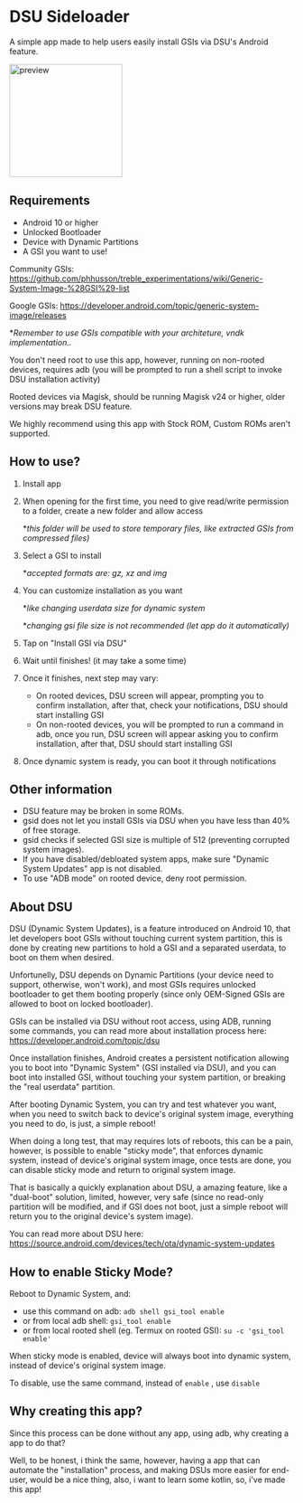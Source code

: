 
# DSU Sideloader

A simple app made to help users easily install GSIs via DSU's Android feature.

<img src="https://raw.githubusercontent.com/VegaBobo/DSU-Sideloader/master/other/preview.jpg" alt="preview" width="200"/>

## Requirements
- Android 10 or higher
- Unlocked Bootloader
- Device with Dynamic Partitions
- A GSI you want to use!

Community GSIs: https://github.com/phhusson/treble_experimentations/wiki/Generic-System-Image-%28GSI%29-list

Google GSIs: https://developer.android.com/topic/generic-system-image/releases

**Remember to use GSIs compatible with your architeture, vndk implementation..*

You don't need root to use this app, however, running on non-rooted devices, requires adb (you will be prompted to run a shell script to invoke DSU installation activity)

Rooted devices via Magisk, should be running Magisk v24 or higher, older versions may break DSU feature.

We highly recommend using this app with Stock ROM, Custom ROMs aren't supported.

## How to use?
1. Install app
2. When opening for the first time, you need to give read/write permission to a folder, create a new folder and allow access

	**this folder will be used to store temporary files, like extracted GSIs from compressed files)*

3. Select a GSI to install

	**accepted formats are: gz, xz and img*

4. You can customize installation as you want

	**like changing userdata size for dynamic system*

	**changing gsi file size is not recommended (let app do it automatically)*

5. Tap on "Install GSI via DSU"
6. Wait until finishes! (it may take a some time)
7. Once it finishes, next step may vary:
	  - On rooted devices, DSU screen will appear, prompting you to confirm installation, after that, check your notifications, DSU should start installing GSI
	  - On non-rooted devices, you will be prompted to run a command in adb, once you run, DSU screen will appear asking you to confirm installation, after that, DSU should start installing GSI
8. Once dynamic system is ready, you can boot it through notifications

## Other information
- DSU feature may be broken in some ROMs.
- gsid does not let you install GSIs via DSU when you have less than 40% of free storage.
- gsid checks if selected GSI size is multiple of 512 (preventing corrupted system images).
- If you have disabled/debloated system apps, make sure "Dynamic System Updates" app is not disabled.
- To use "ADB mode" on rooted device, deny root permission.

## About DSU
DSU (Dynamic System Updates), is a feature introduced on Android 10, that let developers boot GSIs without touching current system partition, this is done by creating new partitions to hold a GSI and a separated userdata, to boot on them when desired.

Unfortunelly, DSU depends on Dynamic Partitions (your device need to support, otherwise, won't work), and most GSIs requires unlocked bootloader to get them booting properly (since only OEM-Signed GSIs are allowed to boot on locked bootloader).

GSIs can be installed via DSU without root access, using ADB, running some commands, you can read more about installation process here: https://developer.android.com/topic/dsu

Once installation finishes, Android creates a persistent notification allowing you to boot into "Dynamic System" (GSI installed via DSU), and you can boot into installed GSI, without touching your system partition, or breaking the "real userdata" partition.

After booting Dynamic System, you can try and test whatever you want, when you need to switch back to device's original system image, everything you need to do, is just, a simple reboot!

When doing a long test, that may requires lots of reboots, this can be a pain, however, is possible to enable "sticky mode", that enforces dynamic system, instead of device's original system image, once tests are done, you can disable sticky mode and return to original system image.

That is basically a quickly explanation about DSU, a amazing feature, like a "dual-boot" solution, limited, however, very safe (since no read-only partition will be modified, and if GSI does not boot, just a simple reboot will return you to the original device's system image).

You can read more about DSU here: https://source.android.com/devices/tech/ota/dynamic-system-updates

## How to enable Sticky Mode?

Reboot to Dynamic System, and:
- use this command on adb: `adb shell gsi_tool enable`
 - or from local adb shell:  `gsi_tool enable`
 - or from local rooted shell (eg. Termux on rooted GSI):  `su -c 'gsi_tool enable'`

When sticky mode is enabled, device will always boot into dynamic system, instead of device's original system image.

To disable, use the same command, instead of `enable` , use `disable`


## Why creating this app?

Since this process can be done without any app, using adb, why creating a app to do that?

Well, to be honest, i think the same, however, having a app that can automate the "installation" process, and making DSUs more easier for end-user, would be a nice thing, also, i want to learn some kotlin, so, i've made this app!
